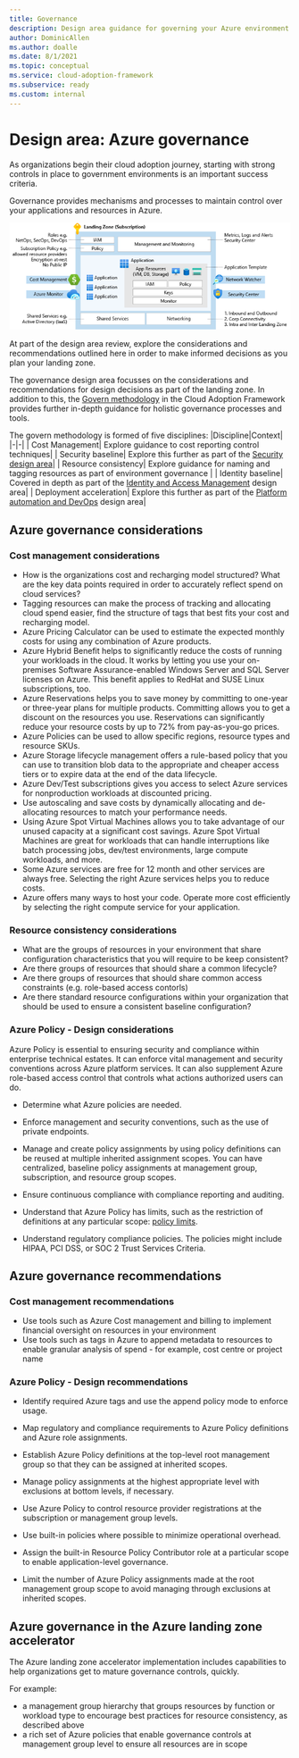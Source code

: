 ```yaml
---
title: Governance
description: Design area guidance for governing your Azure environment
author: DominicAllen
ms.author: doalle
ms.date: 8/1/2021
ms.topic: conceptual
ms.service: cloud-adoption-framework
ms.subservice: ready
ms.custom: internal
---
```


# Design area: Azure governance

As organizations begin their cloud adoption journey, starting with strong controls in place to government environments is an important success criteria.

Governance provides mechanisms and processes to maintain control over your applications and resources in Azure.

![Landing Zone image](../../enterprise-scale/media/lz-design.png)

At part of the design area review, explore the considerations and recommendations outlined here in order to make informed decisions as you plan your landing zone. 

The governance design area focusses on the considerations and recommendations for design decisions as part of the landing zone. In addition to this, the [Govern methodology](/govern/index.md) in the Cloud Adoption Framework provides further in-depth guidance for holistic governance processes and tools. 

The govern methodology is formed of five disciplines:
|Discipline|Context|
|-|-|
| Cost Management| Explore guidance to cost reporting control techniques|
| Security baseline| Explore this further as part of the [Security design area](./security.md)|
| Resource consistency| Explore guidance for naming and tagging resources as part of environment governance |
| Identity baseline| Covered in depth as part of the [Identity and Access Management](./identity-access.md) design area|
| Deployment acceleration| Explore this further as part of the [Platform automation and DevOps](./platform-automation-devops.md) design area|


## Azure governance considerations

### Cost management considerations

- How is the organizations cost and recharging model structured? What are the key data points required in order to accurately reflect spend on cloud services?
- Tagging resources can make the process of tracking and allocating cloud spend easier, find the structure of tags that best fits your cost and recharging model.
-	Azure Pricing Calculator can be used to estimate the expected monthly costs for using any combination of Azure products.
-	Azure Hybrid Benefit helps to significantly reduce the costs of running your workloads in the cloud. It works by letting you use your on-premises Software Assurance-enabled Windows Server and SQL Server licenses on Azure. This benefit applies to RedHat and SUSE Linux subscriptions, too.
- Azure Reservations helps you to save money by committing to one-year or three-year plans for multiple products. Committing allows you to get a discount on the resources you use. Reservations can significantly reduce your resource costs by up to 72% from pay-as-you-go prices. 
- Azure Policies can be used to allow specific regions, resource types and resource SKUs.
-	Azure Storage lifecycle management offers a rule-based policy that you can use to transition blob data to the appropriate and cheaper access tiers or to expire data at the end of the data lifecycle.
-	Azure Dev/Test subscriptions gives you access to select Azure services for nonproduction workloads at discounted pricing.
-	Use autoscaling and save costs by dynamically allocating and de-allocating resources to match your performance needs.
-	Using Azure Spot Virtual Machines allows you to take advantage of our unused capacity at a significant cost savings. Azure Spot Virtual Machines are great for workloads that can handle interruptions like batch processing jobs, dev/test environments, large compute workloads, and more.
-	Some Azure services are free for 12 month and other services are always free. Selecting the right Azure services helps you to reduce costs.
- Azure offers many ways to host your code. Operate more cost efficiently by selecting the right compute service for your application.

### Resource consistency considerations

- What are the groups of resources in your environment that share configuration characteristics that you will require to be keep consistent?
- Are there groups of resources that should share a common lifecycle?
- Are there groups of resources that should share common access constraints (e.g. role-based access contorls)
- Are there standard resource configurations within your organization that should be used to ensure a consistent baseline configuration?


### Azure Policy - Design considerations

Azure Policy is essential to ensuring security and compliance within enterprise technical estates. It can enforce vital management and security conventions across Azure platform services. It can also supplement Azure role-based access control that controls what actions authorized users can do.

- Determine what Azure policies are needed.

- Enforce management and security conventions, such as the use of private endpoints.

- Manage and create policy assignments by using policy definitions can be reused at multiple inherited assignment scopes. You can have centralized, baseline policy assignments at management group, subscription, and resource group scopes.

- Ensure continuous compliance with compliance reporting and auditing.

- Understand that Azure Policy has limits, such as the restriction of definitions at any particular scope: [policy limits](/azure/azure-resource-manager/management/azure-subscription-service-limits).

- Understand regulatory compliance policies. The policies might include HIPAA, PCI DSS, or SOC 2 Trust Services Criteria.

## Azure governance recommendations

### Cost management recommendations

- Use tools such as Azure Cost management and billing to implement financial oversight on resources in your environment
- Use tools such as tags in Azure to append metadata to resources to enable granular analysis of spend - for example, cost centre or project name

### Azure Policy - Design recommendations

- Identify required Azure tags and use the append policy mode to enforce usage.

- Map regulatory and compliance requirements to Azure Policy definitions and Azure role assignments.

- Establish Azure Policy definitions at the top-level root management group so that they can be assigned at inherited scopes.

- Manage policy assignments at the highest appropriate level with exclusions at bottom levels, if necessary.

- Use Azure Policy to control resource provider registrations at the subscription or management group levels.

- Use built-in policies where possible to minimize operational overhead.

- Assign the built-in Resource Policy Contributor role at a particular scope to enable application-level governance.

- Limit the number of Azure Policy assignments made at the root management group scope to avoid managing through exclusions at inherited scopes.

## Azure governance in the Azure landing zone accelerator

The Azure landing zone accelerator implementation includes capabilities to help organizations get to mature governance controls, quickly.

For example:

- a management group hierarchy that groups resources by function or workload type to encourage best practices for resource consistency, as described above
- a rich set of Azure policies that enable governance controls at management group level to ensure all resources are in scope
